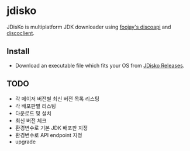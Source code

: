 # jdisko
JDisKo is multiplatform JDK downloader using [foojay's discoapi](https://github.com/foojayio/discoapi) and [discoclient](https://github.com/foojayio/discoclient).

## Install
* Download an executable file which fits your OS from [JDisko Releases](https://github.com/kwon37xi/jdisko/releases).

## TODO
* 각 메이저 버전별 최신 버전 목록 리스팅
* 각 배포판별 리스팅
* 다운로드 및 설치
* 최신 버전 체크
* 환경변수로 기본 JDK 배포판 지정
* 환경변수로 API endpoint 지정
* upgrade